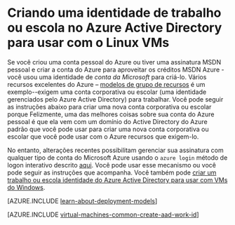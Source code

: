 <properties
   pageTitle="Criar uma identidade de trabalho ou da escola no AAD | Microsoft Azure"
   description="Saiba como criar uma identidade de trabalho ou da escola no Active Directory do Azure para usar com suas máquinas virtuais de Linux."
   services="virtual-machines-linux"
   documentationCenter=""
   authors="squillace"
   manager="timlt"
   editor=""
   tags="azure-service-management,azure-resource-manager"/>

<tags
   ms.service="virtual-machines-linux"
   ms.devlang="na"
   ms.topic="article"
   ms.tgt_pltfrm="vm-linux"
   ms.workload="infrastructure"
   ms.date="08/23/2016"
   ms.author="rasquill"/>

# <a name="creating-a-work-or-school-identity-in-azure-active-directory-to-use-with-linux-vms"></a>Criando uma identidade de trabalho ou escola no Azure Active Directory para usar com o Linux VMs

Se você criou uma conta pessoal do Azure ou tiver uma assinatura MSDN pessoal e criar a conta do Azure para aproveitar os créditos MSDN Azure - você usou uma identidade de *conta da Microsoft* para criá-lo. Vários recursos excelentes do Azure – [modelos de grupo de recursos](../azure-resource-manager/resource-group-overview.md) é um exemplo--exigem uma conta corporativa ou escolar (uma identidade gerenciados pelo Azure Active Directory) para trabalhar. Você pode seguir as instruções abaixo para criar uma nova conta corporativa ou escolar porque Felizmente, uma das melhores coisas sobre sua conta do Azure pessoal é que ela vem com um domínio do Active Directory do Azure padrão que você pode usar para criar uma nova conta corporativa ou escolar que você pode usar com o Azure recursos que exigem-lo.

No entanto, alterações recentes possibilitam gerenciar sua assinatura com qualquer tipo de conta do Microsoft Azure usando o `azure login` método de logon interativo descrito [aqui](../xplat-cli-connect.md). Você pode usar esse mecanismo ou você pode seguir as instruções que acompanha. Você também pode [criar um trabalho ou escola identidade do Azure Active Directory para usar com VMs do Windows](virtual-machines-windows-create-aad-work-id.md).

[AZURE.INCLUDE [learn-about-deployment-models](../../includes/learn-about-deployment-models-both-include.md)]

[AZURE.INCLUDE [virtual-machines-common-create-aad-work-id](../../includes/virtual-machines-common-create-aad-work-id.md)]
